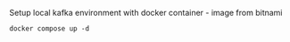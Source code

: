 Setup local kafka environment with docker container - image from bitnami
```
docker compose up -d
```